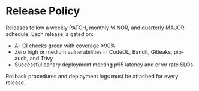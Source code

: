# Release Policy

Releases follow a weekly PATCH, monthly MINOR, and quarterly MAJOR schedule. Each release is gated on:

- All CI checks green with coverage ≥90%
- Zero high or medium vulnerabilities in CodeQL, Bandit, Gitleaks, pip-audit, and Trivy
- Successful canary deployment meeting p95 latency and error rate SLOs

Rollback procedures and deployment logs must be attached for every release.

